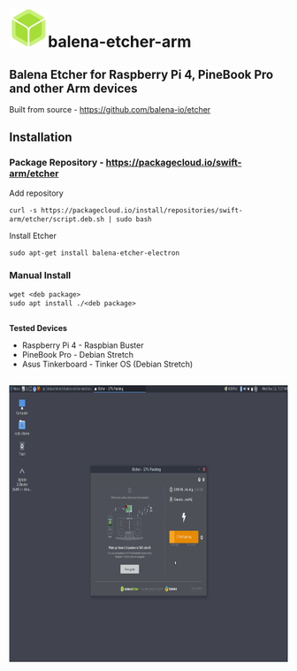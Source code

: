 # <img src="images/balena-etcher-electron.png" alt="Balena logo" height="70">balena-etcher-arm
## Balena Etcher for Raspberry Pi 4, PineBook Pro and other Arm devices
Built from source - https://github.com/balena-io/etcher

## Installation
### Package Repository - https://packagecloud.io/swift-arm/etcher
Add repository
```
curl -s https://packagecloud.io/install/repositories/swift-arm/etcher/script.deb.sh | sudo bash
```
Install Etcher
```
sudo apt-get install balena-etcher-electron
```

### Manual Install
```
wget <deb package>
sudo apt install ./<deb package>
```
##
<b>Tested Devices</b>
- Raspberry Pi 4 - Raspbian Buster
- PineBook Pro - Debian Stretch
- Asus Tinkerboard - Tinker OS (Debian Stretch)
##

<img src="images/etcher-flashing.png" alt="etcher flashing" height="500">

